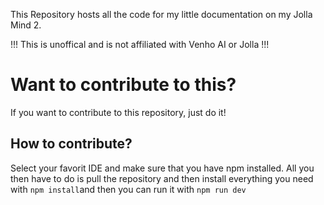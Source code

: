 This Repository hosts all the code for my little documentation on my Jolla Mind 2.

!!! This is unoffical and is not affiliated with Venho AI or Jolla !!!

# Want to contribute to this?
If you want to contribute to this repository, just do it!

## How to contribute?
Select your favorit IDE and make sure that you have npm installed.
All you then have to do is pull the repository and then install everything you need with ```npm install```and then you can run it with ```npm run dev```
